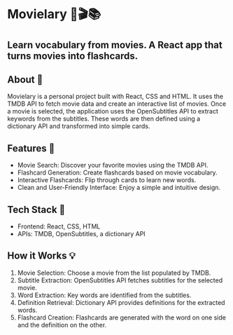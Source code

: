 # Movielary 🍿🎬📚

## Learn vocabulary from movies. A React app that turns movies into flashcards.

## About 🎥

Movielary is a personal project built with React, CSS and HTML. It uses the TMDB API to fetch movie data and create an interactive list of movies. Once a movie is selected, the application uses the OpenSubtitles API to extract keywords from the subtitles. These words are then defined using a dictionary API and transformed into simple cards.

## Features 🌟

- Movie Search: Discover your favorite movies using the TMDB API.
- Flashcard Generation: Create flashcards based on movie vocabulary.
- Interactive Flashcards: Flip through cards to learn new words.
- Clean and User-Friendly Interface: Enjoy a simple and intuitive design.

## Tech Stack 🚀

- Frontend: React, CSS, HTML
- APIs: TMDB, OpenSubtitles, a dictionary API

## How it Works 💡

1. Movie Selection: Choose a movie from the list populated by TMDB.
2. Subtitle Extraction: OpenSubtitles API fetches subtitles for the selected movie.
3. Word Extraction: Key words are identified from the subtitles.
4. Definition Retrieval: Dictionary API provides definitions for the extracted words.
5. Flashcard Creation: Flashcards are generated with the word on one side and the definition on the other.
